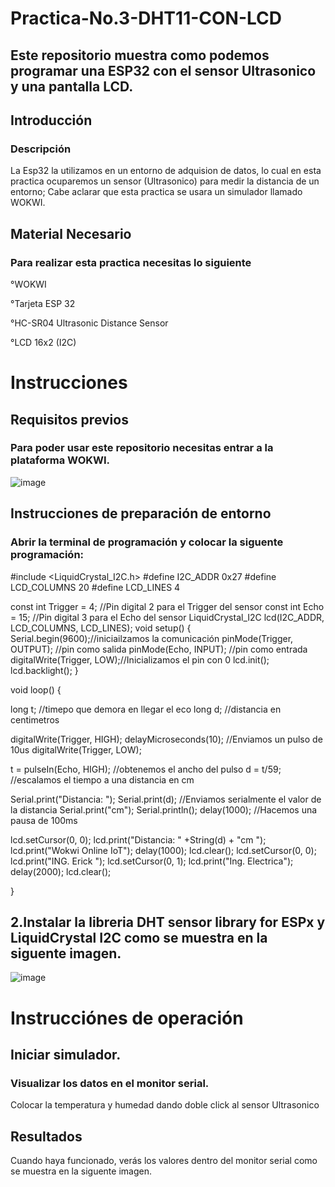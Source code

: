 # Practica-No.3-DHT11-CON-LCD

## Este repositorio muestra como podemos programar una ESP32 con el sensor Ultrasonico y una pantalla LCD.

## Introducción
### Descripción
La Esp32 la utilizamos en un entorno de adquision de datos, lo cual en esta practica ocuparemos un sensor (Ultrasonico) para medir la distancia de un entorno; Cabe aclarar que esta practica se usara un simulador llamado WOKWI.

## Material Necesario
### Para realizar esta practica necesitas lo siguiente

°WOKWI

°Tarjeta ESP 32

°HC-SR04 Ultrasonic Distance Sensor

°LCD 16x2 (I2C)

# Instrucciones
## Requisitos previos
### Para poder usar este repositorio necesitas entrar a la plataforma WOKWI.

![image](https://github.com/ErickRomeroRamos/Practica-No.3-DHT11-CON-LCD/assets/153964793/a23678e1-04e3-482c-8150-d902453c0f84)

## Instrucciones de preparación de entorno
### Abrir la terminal de programación y colocar la siguente programación:

#include <LiquidCrystal_I2C.h>
#define I2C_ADDR    0x27
#define LCD_COLUMNS 20
#define LCD_LINES   4

const int Trigger = 4;   //Pin digital 2 para el Trigger del sensor
const int Echo = 15;   //Pin digital 3 para el Echo del sensor
LiquidCrystal_I2C lcd(I2C_ADDR, LCD_COLUMNS, LCD_LINES);
void setup() {
  Serial.begin(9600);//iniciailzamos la comunicación
  pinMode(Trigger, OUTPUT); //pin como salida
  pinMode(Echo, INPUT);  //pin como entrada
  digitalWrite(Trigger, LOW);//Inicializamos el pin con 0
  lcd.init();
  lcd.backlight();
}

void loop()
{

  long t; //timepo que demora en llegar el eco
  long d; //distancia en centimetros

  digitalWrite(Trigger, HIGH);
  delayMicroseconds(10);          //Enviamos un pulso de 10us
  digitalWrite(Trigger, LOW);
  
  t = pulseIn(Echo, HIGH); //obtenemos el ancho del pulso
  d = t/59;             //escalamos el tiempo a una distancia en cm
  
  Serial.print("Distancia: ");
  Serial.print(d);      //Enviamos serialmente el valor de la distancia
  Serial.print("cm");
  Serial.println();
  delay(1000);          //Hacemos una pausa de 100ms
 
  lcd.setCursor(0, 0);
  lcd.print("Distancia: " +String(d) + "cm  ");
  lcd.print("Wokwi Online IoT");
  delay(1000);
  lcd.clear();
  lcd.setCursor(0, 0);
  lcd.print("ING. Erick ");
  lcd.setCursor(0, 1);
  lcd.print("Ing. Electrica");
  delay(2000);
  lcd.clear();

}

## 2.Instalar la libreria DHT sensor library for ESPx y LiquidCrystal I2C como se muestra en la siguente imagen.

![image](https://github.com/ErickRomeroRamos/Practica-No.3-DHT11-CON-LCD/assets/153964793/888ee2a3-2278-4e4d-aaac-69898006cbfd)

# Instrucciónes de operación
## Iniciar simulador.
### Visualizar los datos en el monitor serial.
Colocar la temperatura y humedad dando doble click al sensor Ultrasonico
## Resultados
Cuando haya funcionado, verás los valores dentro del monitor serial como se muestra en la siguente imagen.


